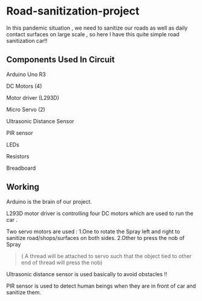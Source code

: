 # Road-sanitization-project
In this pandemic situation , we need to sanitize our roads as well as daily contact surfaces on large scale , so here I have this quite simple road sanitization car!!
## Components Used In Circuit
Arduino Uno R3

DC Motors (4)

Motor driver (L293D)

Micro Servo (2)

Ultrasonic Distance Sensor

PIR sensor

LEDs

Resistors

Breadboard
## Working
Arduino is the brain of our project. 

L293D motor driver is controlling four DC motors which are used to run the car .

Two servo motors are used :
1.One to rotate the Spray left and right to sanitize road/shops/surfaces on both sides. 
2.Other to press the nob of Spray 
>( A thread will be attached to servo such that the object tied to other end of thread will press the nob)

Ultrasonic distance sensor is used basically to avoid obstacles !!

PIR sensor is used to detect human beings when they are in front of car and sanitize them. 
